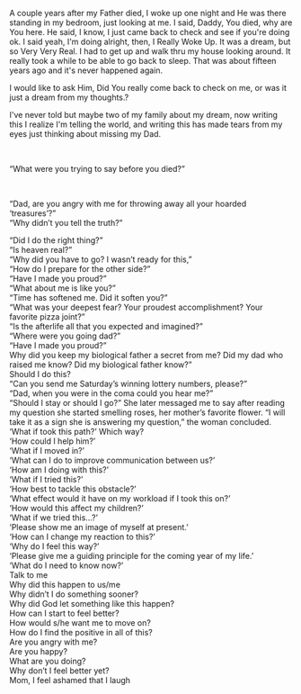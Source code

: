 A couple years after my Father died, I woke up one night and He was there standing in my bedroom, just looking at me. I said, Daddy, You died, why are You here. He said, I know, I just came back to check and see if you're doing ok. I said yeah, I'm doing alright, then, I Really Woke Up. It was a dream, but so Very Very Real. I had to get up and walk thru my house looking around. It really took a while to be able to go back to sleep. That was about fifteen years ago and it's never happened again.

I would like to ask Him, Did You really come back to check on me, or was it just a dream from my thoughts.?

I've never told but maybe two of my family about my dream, now writing this I realize I'm telling the world, and writing this has made tears from my eyes just thinking about missing my Dad.

<br>

“What were you trying to say before you died?”

<br>

“Dad, are you angry with me for throwing away all your hoarded ‘treasures’?”
<br>
“Why didn’t you tell the truth?” 
<br>

“Did I do the right thing?” 
<br>
“Is heaven real?” 
<br>
“Why did you have to go? I wasn’t ready for this,”
<br>
“How do I prepare for the other side?” 
<br>
“Have I made you proud?” 
<br>
“What about me is like you?”
<br>
“Time has softened me. Did it soften you?” 
<br>
“What was your deepest fear? Your proudest accomplishment? Your favorite pizza joint?” 
<br>
“Is the afterlife all that you expected and imagined?”
<br>
“Where were you going dad?” 
<br>
“Have I made you proud?”
<br>
Why did you keep my biological father a secret from me? Did my dad who raised me know? Did my biological father know?”
<br>
Should I do this?
<br>
“Can you send me Saturday’s winning lottery numbers, please?” 
<br>
“Dad, when you were in the coma could you hear me?”
<br>
“Should I stay or should I go?” She later messaged me to say after reading my question she started smelling roses, her mother’s favorite flower. “I will take it as a sign she is answering my question,” the woman concluded.
<br>
‘What if took this path?’ Which way?
<br>
‘How could I help him?’
<br>
‘What if I moved in?’
<br>
‘What can I do to improve communication between us?’
<br>
‘How am I doing with this?’ 
<br>
‘What if I tried this?’
<br>
‘How best to tackle this obstacle?’
<br>
‘What effect would it have on my workload if I took this on?’
<br>
‘How would this affect my children?’
<br>
‘What if we tried this…?’
<br>
‘Please show me an image of myself at present.’
<br>
‘How can I change my reaction to this?’
<br>
‘Why do I feel this way?’
<br>
‘Please give me a guiding principle for the coming year of my life.’
<br>
‘What do I need to know now?’
<br>
Talk to me
<br>
Why did this happen to us/me
<br>
Why didn’t I do something sooner?
<br>
Why did God let something like this happen?
<br>
How can I start to feel better?
<br>
How would s/he want me to move on?
<br>
How do I find the positive in all of this?
<br>
Are you angry with me?
<br>
Are you happy?
<br>
What are you doing?
<br>
Why don’t I feel better yet?
<br>
Mom, I feel ashamed that I laugh 
<br>
